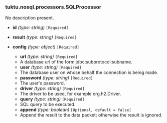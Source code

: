 ### tuktu.nosql.processors.SQLProcessor
No description present.

  * **id** *(type: string)* `[Required]`

  * **result** *(type: string)* `[Required]`

  * **config** *(type: object)* `[Required]`

    * **url** *(type: string)* `[Required]`
    - A database url of the form jdbc:subprotocol:subname.

    * **user** *(type: string)* `[Required]`
    - The database user on whose behalf the connection is being made.

    * **password** *(type: string)* `[Required]`
    - The user's password.

    * **driver** *(type: string)* `[Required]`
    - The driver to be used, for example org.h2.Driver.

    * **query** *(type: string)* `[Required]`
    - SQL query to be executed.

    * **append** *(type: boolean)* `[Optional, default = false]`
    - Append the result to the data packet; otherwise the result is ignored.

